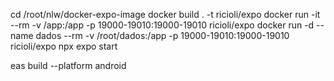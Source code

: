 cd /root/nlw/docker-expo-image
docker build . -t ricioli/expo
docker run -it --rm -v /app:/app -p 19000-19010:19000-19010 ricioli/expo
docker run -d --name dados --rm -v /root/dados:/app -p 19000-19010:19000-19010 ricioli/expo npx expo start

eas build --platform android
